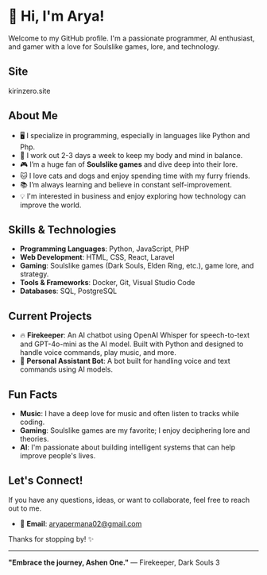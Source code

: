 # 👋 Hi, I'm Arya! 

Welcome to my GitHub profile. I'm a passionate programmer, AI enthusiast, and gamer with a love for Soulslike games, lore, and technology.
## Site
kirinzero.site

## About Me

- 🖥️ I specialize in programming, especially in languages like Python and Php.
- 💪 I work out 2-3 days a week to keep my body and mind in balance.
- 🎮 I’m a huge fan of **Soulslike games** and dive deep into their lore.
- 🐱 I love cats and dogs and enjoy spending time with my furry friends.
- 📚 I’m always learning and believe in constant self-improvement.
- 💡 I'm interested in business and enjoy exploring how technology can improve the world.

## Skills & Technologies

- **Programming Languages**: Python, JavaScript, PHP
- **Web Development**: HTML, CSS, React, Laravel
- **Gaming**: Soulslike games (Dark Souls, Elden Ring, etc.), game lore, and strategy.
- **Tools & Frameworks**: Docker, Git, Visual Studio Code
- **Databases**: SQL, PostgreSQL

## Current Projects

- 🔥 **Firekeeper**: An AI chatbot using OpenAI Whisper for speech-to-text and GPT-4o-mini as the AI model. Built with Python and designed to handle voice commands, play music, and more.
- 💬 **Personal Assistant Bot**: A bot built for handling voice and text commands using AI models.

## Fun Facts

- **Music**: I have a deep love for music and often listen to tracks while coding.
- **Gaming**: Soulslike games are my favorite; I enjoy deciphering lore and theories.
- **AI**: I'm passionate about building intelligent systems that can help improve people's lives.

## Let's Connect!

If you have any questions, ideas, or want to collaborate, feel free to reach out to me.

- 📧 **Email**: aryapermana02@gmail.com

Thanks for stopping by! ✨

---

**"Embrace the journey, Ashen One."** — Firekeeper, Dark Souls 3
